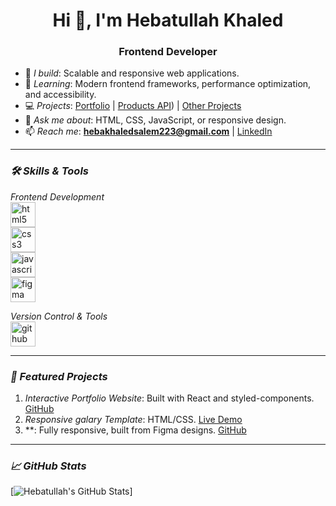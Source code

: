 <!--
**Hebabo/Hebabo** is a ✨ _special_ ✨ repository because its `README.md` (this file) appears on your GitHub profile.

Here are some ideas to get you started:

- 🔭 I’m currently working on ...
- 🌱 I’m currently learning ...
- 👯 I’m looking to collaborate on ...
- 🤔 I’m looking for help with ...
- 💬 Ask me about ...
- 📫 How to reach me: ...
- 😄 Pronouns: ...
- ⚡ Fun fact: ...
-->
<h1 align="center">Hi 👋, I'm Hebatullah Khaled</h1>
<h3 align="center">Frontend Developer</h3>

- 🔭 *I build*: Scalable and responsive web applications.
- 🌱 *Learning*: Modern frontend frameworks, performance optimization, and accessibility.
- 💻 *Projects*: [Portfolio](https://hebabo.github.io/protofolo/) | [Products API](https://hebabo.github.io/Products/)) | [Other Projects](https://hebabo.github.io/Posts/)
- 💬 *Ask me about*: HTML, CSS, JavaScript, or responsive design.
- 📫 *Reach me*: **hebakhaledsalem223@gmail.com** | <a href="www.linkedin.com/in/heba-allah-khaled-salem-464628361" target="blank">LinkedIn</a>

---

### *🛠 Skills & Tools*  

*Frontend Development*  
[<img src="https://www.vectorlogo.zone/logos/w3_html5/w3_html5-icon.svg" alt="html5" width="40" height="40"/>](https://developer.mozilla.org/en-US/docs/Web/HTML)  
[<img src="https://www.vectorlogo.zone/logos/w3_css/w3_css-icon.svg" alt="css3" width="40" height="40"/>](https://developer.mozilla.org/en-US/docs/Web/CSS)  
[<img src="https://www.vectorlogo.zone/logos/javascript/javascript-icon.svg" alt="javascript" width="40" height="40"/>](https://developer.mozilla.org/en-US/docs/Web/JavaScript)  
[<img src="https://www.vectorlogo.zone/logos/figma/figma-icon.svg" alt="figma" width="40" height="40"/>](https://figma.com)  

*Version Control & Tools*  
[<img src="https://www.vectorlogo.zone/logos/github/github-icon.svg" alt="github" width="40" height="40"/>](https://github.com)  

---

### *🚀 Featured Projects*  
1. *Interactive Portfolio Website*: Built with React and styled-components. [GitHub](https://hebabo.github.io/protofolo/)  
2. *Responsive galary Template*: HTML/CSS. [Live Demo](hebabo.github.io/Gallery/)  
3. **: Fully responsive, built from Figma designs. [GitHub](https://hebabo.github.io/Posts/)

---

### *📈 GitHub Stats*  
[![Hebatullah's GitHub Stats](https://github-readme-stats.vercel.app/api?username=hebabo&show_icons=true&theme=radical)]
